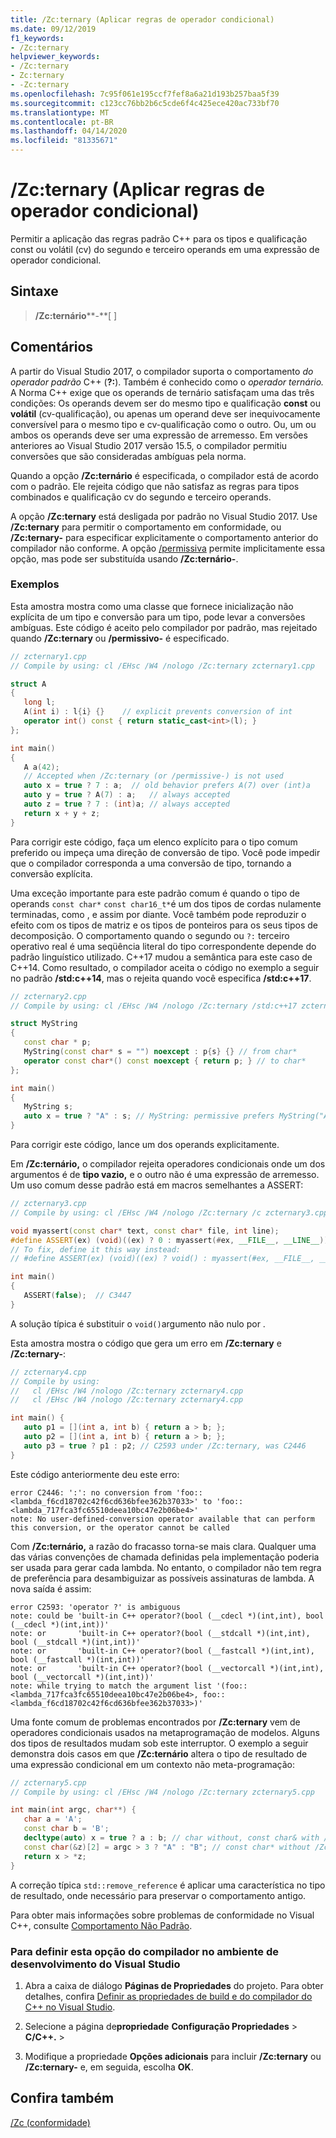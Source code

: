 ```yaml
---
title: /Zc:ternary (Aplicar regras de operador condicional)
ms.date: 09/12/2019
f1_keywords:
- /Zc:ternary
helpviewer_keywords:
- /Zc:ternary
- Zc:ternary
- -Zc:ternary
ms.openlocfilehash: 7c95f061e195ccf7fef8a6a21d193b257baa5f39
ms.sourcegitcommit: c123cc76bb2b6c5cde6f4c425ece420ac733bf70
ms.translationtype: MT
ms.contentlocale: pt-BR
ms.lasthandoff: 04/14/2020
ms.locfileid: "81335671"
---
```

# <a name="zcternary-enforce-conditional-operator-rules"></a>/Zc:ternary (Aplicar regras de operador condicional)

Permitir a aplicação das regras padrão C++ para os tipos e qualificação const ou volátil (cv) do segundo e terceiro operands em uma expressão de operador condicional.

## <a name="syntax"></a>Sintaxe

> **/Zc:ternário****-**[ ]

## <a name="remarks"></a>Comentários

A partir do Visual Studio 2017, o compilador suporta o comportamento *do operador padrão* C++ (**?:**). Também é conhecido como o *operador ternário.* A Norma C++ exige que os operands de ternário satisfaçam uma das três condições: Os operands devem ser do mesmo tipo e qualificação **const** ou **volátil** (cv-qualificação), ou apenas um operand deve ser inequivocamente conversível para o mesmo tipo e cv-qualificação como o outro. Ou, um ou ambos os operands deve ser uma expressão de arremesso. Em versões anteriores ao Visual Studio 2017 versão 15.5, o compilador permitiu conversões que são consideradas ambíguas pela norma.

Quando a opção **/Zc:ternário** é especificada, o compilador está de acordo com o padrão. Ele rejeita código que não satisfaz as regras para tipos combinados e qualificação cv do segundo e terceiro operands.

A opção **/Zc:ternary** está desligada por padrão no Visual Studio 2017. Use **/Zc:ternary** para permitir o comportamento em conformidade, ou **/Zc:ternary-** para especificar explicitamente o comportamento anterior do compilador não conforme. A opção [/permissiva](permissive-standards-conformance.md) permite implicitamente essa opção, mas pode ser substituída usando **/Zc:ternário-**.

### <a name="examples"></a>Exemplos

Esta amostra mostra como uma classe que fornece inicialização não explícita de um tipo e conversão para um tipo, pode levar a conversões ambíguas. Este código é aceito pelo compilador por padrão, mas rejeitado quando **/Zc:ternary** ou **/permissivo-** é especificado.

```cpp
// zcternary1.cpp
// Compile by using: cl /EHsc /W4 /nologo /Zc:ternary zcternary1.cpp

struct A
{
   long l;
   A(int i) : l{i} {}    // explicit prevents conversion of int
   operator int() const { return static_cast<int>(l); }
};

int main()
{
   A a(42);
   // Accepted when /Zc:ternary (or /permissive-) is not used
   auto x = true ? 7 : a;  // old behavior prefers A(7) over (int)a
   auto y = true ? A(7) : a;   // always accepted
   auto z = true ? 7 : (int)a; // always accepted
   return x + y + z;
}
```

Para corrigir este código, faça um elenco explícito para o tipo comum preferido ou impeça uma direção de conversão de tipo. Você pode impedir que o compilador corresponda a uma conversão de tipo, tornando a conversão explícita.

Uma exceção importante para este padrão comum é quando o tipo de operands `const char*` `const char16_t*`é um dos tipos de cordas nulamente terminadas, como , e assim por diante. Você também pode reproduzir o efeito com os tipos de matriz e os tipos de ponteiros para os seus tipos de decomposição. O comportamento quando o segundo ou `?:` terceiro operativo real é uma seqüência literal do tipo correspondente depende do padrão linguístico utilizado. C++17 mudou a semântica para este caso de C++14. Como resultado, o compilador aceita o código no exemplo a seguir no padrão **/std:c++14**, mas o rejeita quando você especifica **/std:c++17**.

```cpp
// zcternary2.cpp
// Compile by using: cl /EHsc /W4 /nologo /Zc:ternary /std:c++17 zcternary2.cpp

struct MyString
{
   const char * p;
   MyString(const char* s = "") noexcept : p{s} {} // from char*
   operator const char*() const noexcept { return p; } // to char*
};

int main()
{
   MyString s;
   auto x = true ? "A" : s; // MyString: permissive prefers MyString("A") over (const char*)s
}
```

Para corrigir este código, lance um dos operands explicitamente.

Em **/Zc:ternário,** o compilador rejeita operadores condicionais onde um dos argumentos é de **tipo vazio,** e o outro não é uma expressão de arremesso. Um uso comum desse padrão está em macros semelhantes a ASSERT:

```cpp
// zcternary3.cpp
// Compile by using: cl /EHsc /W4 /nologo /Zc:ternary /c zcternary3.cpp

void myassert(const char* text, const char* file, int line);
#define ASSERT(ex) (void)((ex) ? 0 : myassert(#ex, __FILE__, __LINE__))
// To fix, define it this way instead:
// #define ASSERT(ex) (void)((ex) ? void() : myassert(#ex, __FILE__, __LINE__))

int main()
{
   ASSERT(false);  // C3447
}
```

A solução típica é substituir o `void()`argumento não nulo por .

Esta amostra mostra o código que gera um erro em **/Zc:ternary** e **/Zc:ternary-**:

```cpp
// zcternary4.cpp
// Compile by using:
//   cl /EHsc /W4 /nologo /Zc:ternary zcternary4.cpp
//   cl /EHsc /W4 /nologo /Zc:ternary zcternary4.cpp

int main() {
   auto p1 = [](int a, int b) { return a > b; };
   auto p2 = [](int a, int b) { return a > b; };
   auto p3 = true ? p1 : p2; // C2593 under /Zc:ternary, was C2446
}
```

Este código anteriormente deu este erro:

```Output
error C2446: ':': no conversion from 'foo::<lambda_f6cd18702c42f6cd636bfee362b37033>' to 'foo::<lambda_717fca3fc65510deea10bc47e2b06be4>'
note: No user-defined-conversion operator available that can perform this conversion, or the operator cannot be called
```

Com **/Zc:ternário,** a razão do fracasso torna-se mais clara. Qualquer uma das várias convenções de chamada definidas pela implementação poderia ser usada para gerar cada lambda. No entanto, o compilador não tem regra de preferência para desambiguizar as possíveis assinaturas de lambda. A nova saída é assim:

```Output
error C2593: 'operator ?' is ambiguous
note: could be 'built-in C++ operator?(bool (__cdecl *)(int,int), bool (__cdecl *)(int,int))'
note: or       'built-in C++ operator?(bool (__stdcall *)(int,int), bool (__stdcall *)(int,int))'
note: or       'built-in C++ operator?(bool (__fastcall *)(int,int), bool (__fastcall *)(int,int))'
note: or       'built-in C++ operator?(bool (__vectorcall *)(int,int), bool (__vectorcall *)(int,int))'
note: while trying to match the argument list '(foo::<lambda_717fca3fc65510deea10bc47e2b06be4>, foo::<lambda_f6cd18702c42f6cd636bfee362b37033>)'
```

Uma fonte comum de problemas encontrados por **/Zc:ternary** vem de operadores condicionais usados na metaprogramação de modelos. Alguns dos tipos de resultados mudam sob este interruptor. O exemplo a seguir demonstra dois casos em que **/Zc:ternário** altera o tipo de resultado de uma expressão condicional em um contexto não meta-programação:

```cpp
// zcternary5.cpp
// Compile by using: cl /EHsc /W4 /nologo /Zc:ternary zcternary5.cpp

int main(int argc, char**) {
   char a = 'A';
   const char b = 'B';
   decltype(auto) x = true ? a : b; // char without, const char& with /Zc:ternary
   const char(&z)[2] = argc > 3 ? "A" : "B"; // const char* without /Zc:ternary
   return x > *z;
}
```

A correção típica `std::remove_reference` é aplicar uma característica no tipo de resultado, onde necessário para preservar o comportamento antigo.

Para obter mais informações sobre problemas de conformidade no Visual C++, consulte [Comportamento Não Padrão](../../cpp/nonstandard-behavior.md).

### <a name="to-set-this-compiler-option-in-the-visual-studio-development-environment"></a>Para definir esta opção do compilador no ambiente de desenvolvimento do Visual Studio

1. Abra a caixa de diálogo **Páginas de Propriedades** do projeto. Para obter detalhes, confira [Definir as propriedades de build e do compilador do C++ no Visual Studio](../working-with-project-properties.md).

1. Selecione a página de**propriedade** **Configuração Propriedades** > **C/C++.** > 

1. Modifique a propriedade **Opções adicionais** para incluir **/Zc:ternary** ou **/Zc:ternary-** e, em seguida, escolha **OK**.

## <a name="see-also"></a>Confira também

[/Zc (conformidade)](zc-conformance.md)
